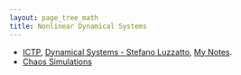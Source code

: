 ```yaml
---
layout: page_tree_math
title: Nonlinear Dynamical Systems
---
```


* [ICTP](https://mediacore.ictp.it/categories/differential-equations-and-dynamical-systems/latest), [Dynamical Systems - Stefano Luzzatto](https://www.youtube.com/watch?v=stbpUXA6Mow&list=PLLq_gUfXAnkmC-VWIJ_HW8cdOZLEtHfXJ), [My Notes](https://drive.google.com/file/d/1UcKqtNIxhNVbjkpccYxVHoh3lrEIUxvX/view?usp=sharing).
* [Chaos Simulations](./chaos)
